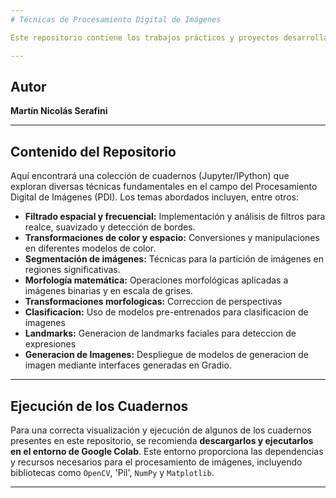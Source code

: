 ```yaml
---
# Técnicas de Procesamiento Digital de Imágenes

Este repositorio contiene los trabajos prácticos y proyectos desarrollados durante la cursada de **Técnicas de Procesamiento Digital de Imágenes** en el IFTS N°24, durante el 1er Cuatrimestre de 2025.

---
```


## Autor

**Martín Nicolás Serafini**

---

## Contenido del Repositorio

Aquí encontrará una colección de cuadernos (Jupyter/IPython) que exploran diversas técnicas fundamentales en el campo del Procesamiento Digital de Imágenes (PDI). Los temas abordados incluyen, entre otros:

* **Filtrado espacial y frecuencial:** Implementación y análisis de filtros para realce, suavizado y detección de bordes.
* **Transformaciones de color y espacio:** Conversiones y manipulaciones en diferentes modelos de color.
* **Segmentación de imágenes:** Técnicas para la partición de imágenes en regiones significativas.
* **Morfología matemática:** Operaciones morfológicas aplicadas a imágenes binarias y en escala de grises.
* **Transformaciones morfologicas:** Correccion de perspectivas
* **Clasificacion:** Uso de modelos pre-entrenados para clasificacion de imagenes
* **Landmarks:** Generacion de landmarks faciales para deteccion de expresiones
* **Generacion de Imagenes:** Despliegue de modelos de generacion de imagen mediante interfaces generadas en Gradio.
---

## Ejecución de los Cuadernos

Para una correcta visualización y ejecución de algunos de los cuadernos presentes en este repositorio, se recomienda **descargarlos y ejecutarlos en el entorno de Google Colab**. Este entorno proporciona las dependencias y recursos necesarios para el procesamiento de imágenes, incluyendo bibliotecas como `OpenCV`, 'Pil', `NumPy` y `Matplotlib`.

---

